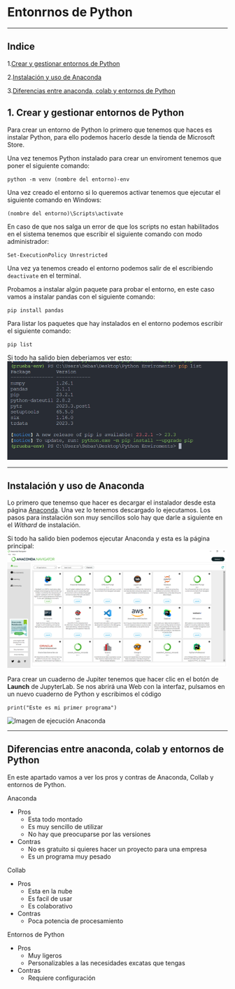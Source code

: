 # Entonrnos de Python
---
## Indice
1.[Crear y gestionar entornos de Python](#1-crear-y-gestionar-entornos-de-python)

2.[Instalación y uso de Anaconda](#instalación-y-uso-de-anaconda)
   
3.[Diferencias entre anaconda, colab y entornos de Python](#diferencias-entre-anaconda-colab-y-entornos-de-python)


## 1. Crear y gestionar entornos de Python
Para crear un entorno de Python lo primero que tenemos que haces es instalar Python, para ello podemos hacerlo desde la tienda de Microsoft Store.

Una vez tenemos Python instalado para crear un enviroment tenemos que poner el siguiente comando: 
```
python -m venv (nombre del entorno)-env
```
Una vez creado el entorno si lo queremos activar tenemos que ejecutar el siguiente comando en Windows:
```
(nombre del entorno)\Scripts\activate
```
En caso de que nos salga un error de que los scripts no estan habilitados en el sistema tenemos que escribir el siguiente comando con modo administrador:
```
Set-ExecutionPolicy Unrestricted
```
Una vez ya tenemos creado el entorno podemos salir de el escribiendo `deactivate` en el terminal.

Probamos a instalar algún paquete para probar el entorno, en este caso vamos a instalar pandas con el siguiente comando:
```
pip install pandas
```
Para listar los paquetes que hay instalados en el entorno podemos escribir el siguiente comando:
```
pip list
```
Si todo ha salido bien deberiamos ver esto:
![Imagen de la lista del entorno](./img/Lista%20entorno.PNG)

---
## Instalación y uso de Anaconda
Lo primero que tenemso que hacer es decargar el instalador desde esta página [Anaconda](https://www.anaconda.com/download). Una vez lo tenemos descargado lo ejecutamos. Los pasos para instalación son muy sencillos solo hay que darle a siguiente en el *Withard* de instalación.

Si todo ha salido bien podemos ejecutar Anaconda y esta es la página principal:
![Imagen de Anaconda](./img/Install%20Anaconda.PNG)

Para crear un cuaderno de Jupiter tenemos que hacer clic en el botón de **Launch** de JupyterLab. Se nos abrirá una Web con la interfaz, pulsamos en un nuevo cuaderno de Python y escribimos el código
```
print("Este es mi primer programa")
```
![Imagen de ejecución Anaconda](./img/ejecución%20junyper.PNG)

---

## Diferencias entre anaconda, colab y entornos de Python
En este apartado vamos a ver los pros y contras de Anaconda, Collab y entornos de Python.

Anaconda
- Pros
  - Esta todo montado
  - Es muy sencillo de utilizar
  - No hay que preocuparse por las versiones
- Contras
  - No es gratuito si quieres hacer un proyecto para una empresa
  - Es un programa muy pesado

Collab
- Pros
  - Esta en la nube
  - Es facil de usar
  - Es colaborativo
- Contras
  - Poca potencia de procesamiento
  
Entornos de Python
- Pros
  - Muy ligeros
  - Personalizables a las necesidades excatas que tengas
- Contras
  - Requiere configuración


